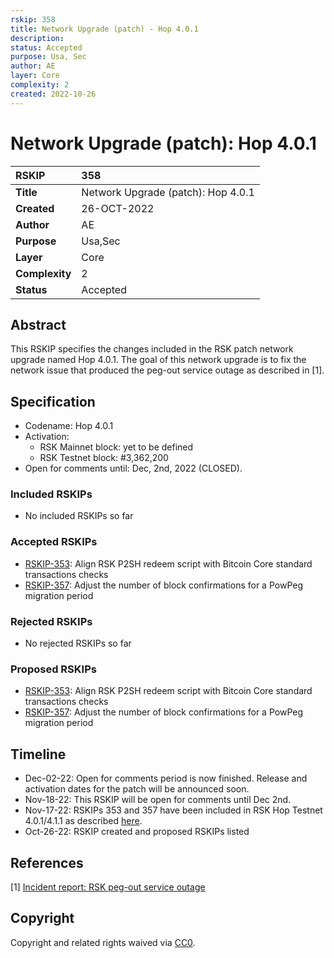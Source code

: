 ```yaml
---
rskip: 358
title: Network Upgrade (patch) - Hop 4.0.1
description: 
status: Accepted
purpose: Usa, Sec
author: AE
layer: Core
complexity: 2
created: 2022-10-26
---
```

# Network Upgrade (patch): Hop 4.0.1

|RSKIP          |358           |
| :------------ |:-------------|
|**Title**      |Network Upgrade (patch): Hop 4.0.1 |
|**Created**    |26-OCT-2022 |
|**Author**     |AE |
|**Purpose**    |Usa,Sec |
|**Layer**      |Core |
|**Complexity** |2 |
|**Status**     |Accepted |

## Abstract

This RSKIP specifies the changes included in the RSK patch network upgrade named Hop 4.0.1. The goal of this network upgrade is to fix the network issue that produced the peg-out service outage as described in [1].

## Specification

- Codename: Hop 4.0.1
- Activation:
	- RSK Mainnet block: yet to be defined
	- RSK Testnet block: #3,362,200
- Open for comments until: Dec, 2nd, 2022 (CLOSED).

### Included RSKIPs

- No included RSKIPs so far

### Accepted RSKIPs

- [RSKIP-353](https://github.com/rsksmart/RSKIPs/blob/master/IPs/RSKIP353.md): Align RSK P2SH redeem script with Bitcoin Core standard transactions checks
- [RSKIP-357](https://github.com/rsksmart/RSKIPs/blob/master/IPs/RSKIP357.md): Adjust the number of block confirmations for a PowPeg migration period

### Rejected RSKIPs

- No rejected RSKIPs so far

### Proposed RSKIPs

- [RSKIP-353](https://github.com/rsksmart/RSKIPs/blob/master/IPs/RSKIP353.md): Align RSK P2SH redeem script with Bitcoin Core standard transactions checks
- [RSKIP-357](https://github.com/rsksmart/RSKIPs/blob/master/IPs/RSKIP357.md): Adjust the number of block confirmations for a PowPeg migration period

## Timeline

- Dec-02-22: Open for comments period is now finished. Release and activation dates for the patch will be announced soon.
- Nov-18-22: This RSKIP will be open for comments until Dec 2nd.
- Nov-17-22: RSKIPs 353 and 357 have been included in RSK Hop Testnet 4.0.1/4.1.1 as described [here](https://blog.rsk.co/noticia/rsk-hop-testnet-4-0-1-and-4-1-1-are-here-testnet-only-versions/).
- Oct-26-22: RSKIP created and proposed RSKIPs listed

## References

[1] [Incident report: RSK peg-out service outage](https://blog.rsk.co/noticia/incident-report-rsk-peg-out-service-outage/)

## Copyright

Copyright and related rights waived via [CC0](https://creativecommons.org/publicdomain/zero/1.0/).

